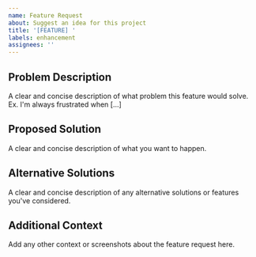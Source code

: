 ```yaml
---
name: Feature Request
about: Suggest an idea for this project
title: '[FEATURE] '
labels: enhancement
assignees: ''
---
```


## Problem Description
A clear and concise description of what problem this feature would solve. Ex. I'm always frustrated when [...]

## Proposed Solution
A clear and concise description of what you want to happen.

## Alternative Solutions
A clear and concise description of any alternative solutions or features you've considered.

## Additional Context
Add any other context or screenshots about the feature request here.
